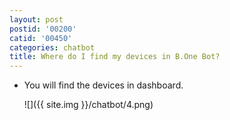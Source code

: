```yaml
---
layout: post
postid: '00200'
catid: '00450'
categories: chatbot
title: Where do I find my devices in B.One Bot?
---
```


- You will find the devices in dashboard.

  ![]({{ site.img }}/chatbot/4.png)
